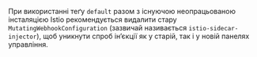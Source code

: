 ---
---
При використанні теґу `default` разом з існуючою неопрацьованою інсталяцією Istio рекомендується видалити стару `MutatingWebhookConfiguration` (зазвичай називається `istio-sidecar-injector`), щоб уникнути спроб інʼєкції як у старій, так і у новій панелях управління.
